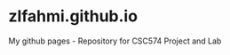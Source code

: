 # zlfahmi.github.io
My github pages - Repository for CSC574 Project and Lab

<!DOCTYPE html>
<html lang="en">
<head>
    <meta charset="UTF-8">
    <title>Document</title>
</head>
<body>
    <a href='Lab%20Assigment%201/index.html>Lab Assignment 1</a>
</body>
</html>

